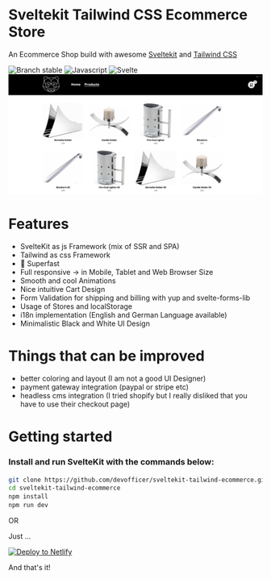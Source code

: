 # Sveltekit Tailwind CSS Ecommerce Store

An Ecommerce Shop build with awesome [Sveltekit](https://kit.svelte.dev/) and [Tailwind CSS](https://tailwindcss.com/)

![Branch stable](https://img.shields.io/badge/stable%20branch-master-black.svg)
![Javascript](https://img.shields.io/badge/Javascript-black)
![Svelte](https://img.shields.io/badge/Svelte-black)
![Alt text](./shop-screenshot.png)

# Features

- SvelteKit as js Framework (mix of SSR and SPA)
- Tailwind as css Framework
- 🚀 Superfast
- Full responsive -> in Mobile, Tablet and Web Browser Size
- Smooth and cool Animations
- Nice intuitive Cart Design
- Form Validation for shipping and billing with yup and svelte-forms-lib
- Usage of Stores and localStorage
- i18n implementation (English and German Language available)
- Minimalistic Black and White UI Design

# Things that can be improved

- better coloring and layout (I am not a good UI Designer)
- payment gateway integration (paypal or stripe etc)
- headless cms integration (I tried shopify but I really disliked that you have to use their checkout page)

# Getting started

### Install and run SvelteKit with the commands below:

```bash
git clone https://github.com/devofficer/sveltekit-tailwind-ecommerce.git
cd sveltekit-tailwind-ecommerce
npm install
npm run dev

```

OR

Just ...

[![Deploy to Netlify](https://www.netlify.com/img/deploy/button.svg)](https://app.netlify.com/start/deploy?repository=https://github.com/devofficer/sveltekit-tailwind-ecommerce)

And that's it!
